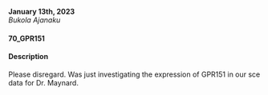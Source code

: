 **January 13th, 2023**      
*Bukola Ajanaku*

#### 70_GPR151 ####

#### Description ####       
Please disregard. Was just investigating the expression of GPR151 in our sce data for Dr. Maynard.
